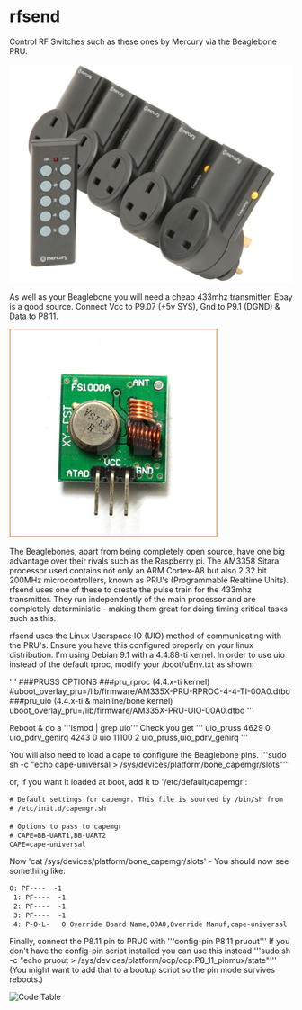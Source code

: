 # rfsend
Control RF Switches such as these ones by Mercury via the Beaglebone PRU.

![Mercury RC5 Switch](/images/rc5.jpg)

As well as your Beaglebone you will need a cheap 433mhz transmitter. Ebay is a good
source. Connect Vcc to P9.07 (+5v SYS), Gnd to P9.1 (DGND) & Data to P8.11. 

![Transmitter](/images/tx.jpg)

The Beaglebones, apart from being completely open source, have one big advantage over their
rivals such as the Raspberry pi. The AM3358 Sitara processor used contains not only an ARM
Cortex-A8 but also 2 32 bit 200MHz microcontrollers, known as PRU's (Programmable Realtime Units).
rfsend uses one of these to create the pulse train for the 433mhz transmitter. They run independently of the main 
processor and are completely deterministic - making them great for doing timing critical
tasks such as this.

rfsend uses the Linux Userspace IO (UIO) method of communicating with the PRU's. Ensure
you have this configured properly on your linux distribution. I'm using Debian 9.1
with a 4.4.88-ti kernel. In order to use uio instead of the default rproc, modify your
/boot/uEnv.txt as shown:

'''
###PRUSS OPTIONS
###pru_rproc (4.4.x-ti kernel)
#uboot_overlay_pru=/lib/firmware/AM335X-PRU-RPROC-4-4-TI-00A0.dtbo
###pru_uio (4.4.x-ti & mainline/bone kernel)
uboot_overlay_pru=/lib/firmware/AM335X-PRU-UIO-00A0.dtbo
'''

Reboot & do a '''lsmod | grep uio''' Check you get
'''
uio_pruss               4629  0
uio_pdrv_genirq         4243  0
uio                    11100  2 uio_pruss,uio_pdrv_genirq
'''

You will also need to load a cape to configure the Beaglebone pins.
'''sudo sh -c "echo cape-universal > /sys/devices/platform/bone_capemgr/slots"'''

or, if you want it loaded at boot, add it to '/etc/default/capemgr':

```
# Default settings for capemgr. This file is sourced by /bin/sh from
# /etc/init.d/capemgr.sh

# Options to pass to capemgr
# CAPE=BB-UART1,BB-UART2
CAPE=cape-universal
```

Now 'cat /sys/devices/platform/bone_capemgr/slots' - You should now see something like:
```
0: PF----  -1 
 1: PF----  -1 
 2: PF----  -1 
 3: PF----  -1 
 4: P-O-L-   0 Override Board Name,00A0,Override Manuf,cape-universal
 ```
 
 Finally, connect the P8.11 pin to PRU0 with '''config-pin P8.11 pruout'''
 If you don't have the config-pin script installed you can use this instead
 '''sudo sh -c "echo pruout > /sys/devices/platform/ocp/ocp\:P8_11_pinmux/state"'''
  (You might want to add that to a bootup script so the pin mode survives reboots.)

 

![Code Table](/images/codes.jpg)
